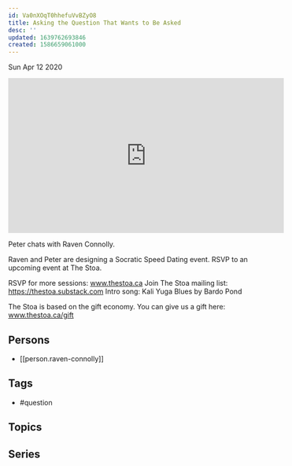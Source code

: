```yaml
---
id: Va0nXOqT0hhefuVvBZyO8
title: Asking the Question That Wants to Be Asked
desc: ''
updated: 1639762693846
created: 1586659061000
---
```





Sun Apr 12 2020

<iframe width="560" height="315" src="https://www.youtube.com/embed/h2owb_1pwxo" title="Asking the Question That Wants to Be Asked w/ Raven Connolly" frameborder="0" allow="accelerometer; autoplay; clipboard-write; encrypted-media; gyroscope; picture-in-picture" allowfullscreen ></iframe>

Peter chats with Raven Connolly. 

Raven and Peter are designing a Socratic Speed Dating event. RSVP to an upcoming event at The Stoa.

RSVP for more sessions: www.thestoa.ca
Join The Stoa mailing list: https://thestoa.substack.com
Intro song: Kali Yuga Blues by Bardo Pond

The Stoa is based on the gift economy. You can give us a gift here: www.thestoa.ca/gift

## Persons

- [[person.raven-connolly]]

## Tags

- #question

## Topics



## Series



